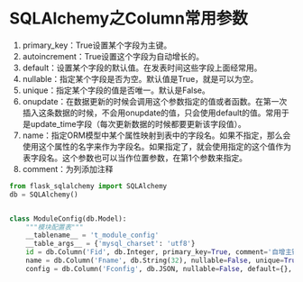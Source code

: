 # SQLAlchemy之Column常用参数

1. primary_key：True设置某个字段为主键。
2. autoincrement：True设置这个字段为自动增长的。
3. default：设置某个字段的默认值。在发表时间这些字段上面经常用。
4. nullable：指定某个字段是否为空。默认值是True，就是可以为空。
5. unique：指定某个字段的值是否唯一。默认是False。
6. onupdate：在数据更新的时候会调用这个参数指定的值或者函数。在第一次插入这条数据的时候，不会用onupdate的值，只会使用default的值。常用于是update_time字段（每次更新数据的时候都要更新该字段值）。
7. name：指定ORM模型中某个属性映射到表中的字段名。如果不指定，那么会使用这个属性的名字来作为字段名。如果指定了，就会使用指定的这个值作为表字段名。这个参数也可以当作位置参数，在第1个参数来指定。
8. comment：为列添加注释

```python
from flask_sqlalchemy import SQLAlchemy
db = SQLAlchemy()


class ModuleConfig(db.Model):
    """模块配置表"""
    __tablename__ = 't_module_config'
    __table_args__ = {'mysql_charset': 'utf8'}
    id = db.Column('Fid', db.Integer, primary_key=True, comment='自增主键')
    name = db.Column('Fname', db.String(32), nullable=False, unique=True, index=True, comment='模块名')
    config = db.Column('Fconfig', db.JSON, nullable=False, default={}, comment='勾选专区项')
```

